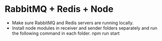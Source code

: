 # RabbitMQ + Redis + Node

- Make sure RabbitMQ and Redis servers are running locally.
- Install node modules in receiver and sender folders separately and run the following command in each folder.
  npm run start

